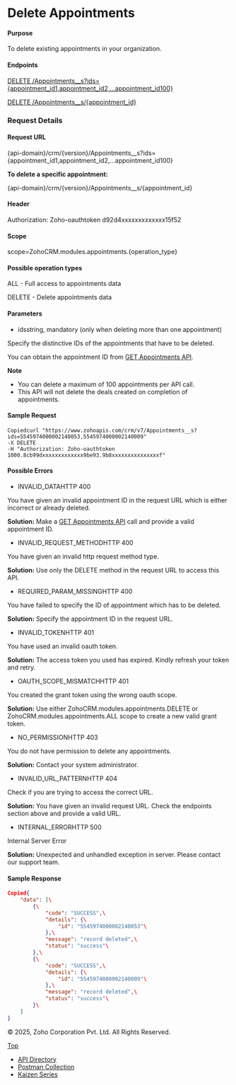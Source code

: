 
# Delete Appointments

#### Purpose

To delete existing appointments in your organization.

#### Endpoints

[DELETE /Appointments\_\_s?ids={appointment\_id1,appointment\_id2,...appointment\_id100}](https://www.zoho.com/crm/developer/docs/api/v7/delete-appointments.html)

[DELETE /Appointments\_\_s/{appointment\_id}](https://www.zoho.com/crm/developer/docs/api/v7/delete-appointments.html)

### Request Details

#### Request URL

{api-domain}/crm/{version}/Appointments\_\_s?ids={appointment\_id1,appointment\_id2,...appointment\_id100}

**To delete a specific appointment:**

{api-domain}/crm/{version}/Appointments\_\_s/{appointment\_id}

#### Header

Authorization: Zoho-oauthtoken d92d4xxxxxxxxxxxxx15f52

#### Scope

scope=ZohoCRM.modules.appointments.{operation\_type}

#### Possible operation types

ALL - Full access to appointments data

DELETE - Delete appointments data

#### Parameters

- idsstring, mandatory (only when deleting more than one appointment)



Specify the distinctive IDs of the appointments that have to be deleted.

You can obtain the appointment ID from [GET Appointments API](https://www.zoho.com/crm/developer/docs/api/v7/get-appointments.html).


**Note**

- You can delete a maximum of 100 appointments per API call.
- This API will not delete the deals created on completion of appointments.

#### Sample Request

``` curl
Copiedcurl "https://www.zohoapis.com/crm/v7/Appointments__s?ids=5545974000002140053,5545974000002140009"
-X DELETE
-H "Authorization: Zoho-oauthtoken 1000.8cb99dxxxxxxxxxxxxx9be93.9b8xxxxxxxxxxxxxxxf"
```

#### Possible Errors

- INVALID\_DATAHTTP 400



You have given an invalid appointment ID in the request URL which is either incorrect or already deleted.

**Solution:** Make a [GET Appointments API](https://www.zoho.com/crm/developer/docs/api/v7/get-appointments.html) call and provide a valid appointment ID.

- INVALID\_REQUEST\_METHODHTTP 400



You have given an invalid http request method type.

**Solution:** Use only the DELETE method in the request URL to access this API.

- REQUIRED\_PARAM\_MISSINGHTTP 400



You have failed to specify the ID of appointment which has to be deleted.

**Solution:** Specify the appointment ID in the request URL.

- INVALID\_TOKENHTTP 401



You have used an invalid oauth token.

**Solution:** The access token you used has expired. Kindly refresh your token and retry.

- OAUTH\_SCOPE\_MISMATCHHTTP 401



You created the grant token using the wrong oauth scope.

**Solution:** Use either ZohoCRM.modules.appointments.DELETE or ZohoCRM.modules.appointments.ALL scope to create a new valid grant token.

- NO\_PERMISSIONHTTP 403



You do not have permission to delete any appointments.

**Solution:** Contact your system administrator.

- INVALID\_URL\_PATTERNHTTP 404



Check if you are trying to access the correct URL.

**Solution:** You have given an invalid request URL. Check the endpoints section above and provide a valid URL.

- INTERNAL\_ERRORHTTP 500



Internal Server Error

**Solution:** Unexpected and unhandled exception in server. Please contact our support team.


#### Sample Response

``` json
Copied{
    "data": [\
        {\
            "code": "SUCCESS",\
            "details": {\
                "id": "5545974000002140053"\
            },\
            "message": "record deleted",\
            "status": "success"\
        },\
        {\
            "code": "SUCCESS",\
            "details": {\
                "id": "5545974000002140009"\
            },\
            "message": "record deleted",\
            "status": "success"\
        }\
    ]
}
```

© 2025, Zoho Corporation Pvt. Ltd. All Rights Reserved.

[Top](https://www.zoho.com/crm/developer/docs/api/v7/delete-appointments.html#top)

- [API Directory](https://www.zoho.com/crm/developer/docs/api-directory.html?source_from=qlink_)
- [Postman Collection](https://www.postman.com/zohocrmdevelopers/workspace/zoho-crm-developers/overview?source_from=qlink_)
- [Kaizen Series](https://www.zoho.com/crm/developer/docs/kaizen-series-directory.html?source_from=qlink_)